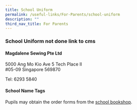 ```yaml
---
title: School Uniform
permalink: /useful-links/For-Parents/school-uniform
description: ""
third_nav_title: For Parents
---
```

### School Uniform    not done link to cms

#### Magdalene Sewing Pte Ltd 

5000 Ang Mo Kio Ave 5 Tech Place II  
#05-09 Singapore 569870  

Tel: 6293 5840

  

#### School Name Tags

Pupils may obtain the order forms from the [school bookshop](https://chijourladyqueenofpeace.moe.edu.sg/useful-links/for-parents/bookshop).